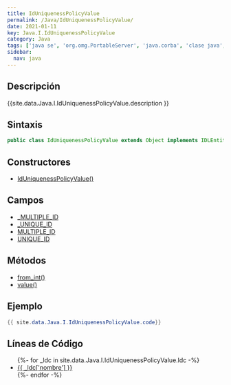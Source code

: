 ```yaml
---
title: IdUniquenessPolicyValue
permalink: /Java/IdUniquenessPolicyValue/
date: 2021-01-11
key: Java.I.IdUniquenessPolicyValue
category: Java
tags: ['java se', 'org.omg.PortableServer', 'java.corba', 'clase java', 'Java 1.0']
sidebar: 
  nav: java
---
```


## Descripción
{{site.data.Java.I.IdUniquenessPolicyValue.description }}

## Sintaxis
~~~java
public class IdUniquenessPolicyValue extends Object implements IDLEntity
~~~

## Constructores
* [IdUniquenessPolicyValue()](/Java/IdUniquenessPolicyValue/IdUniquenessPolicyValue/)

## Campos
* [_MULTIPLE_ID](/Java/IdUniquenessPolicyValue/_MULTIPLE_ID)
* [_UNIQUE_ID](/Java/IdUniquenessPolicyValue/_UNIQUE_ID)
* [MULTIPLE_ID](/Java/IdUniquenessPolicyValue/MULTIPLE_ID)
* [UNIQUE_ID](/Java/IdUniquenessPolicyValue/UNIQUE_ID)

## Métodos
* [from_int()](/Java/IdUniquenessPolicyValue/from_int)
* [value()](/Java/IdUniquenessPolicyValue/value)

## Ejemplo
~~~java
{{ site.data.Java.I.IdUniquenessPolicyValue.code}}
~~~

## Líneas de Código
<ul>
{%- for _ldc in site.data.Java.I.IdUniquenessPolicyValue.ldc -%}
   <li>
       <a href="{{_ldc['url'] }}">{{ _ldc['nombre'] }}</a>
   </li>
{%- endfor -%}
</ul>
